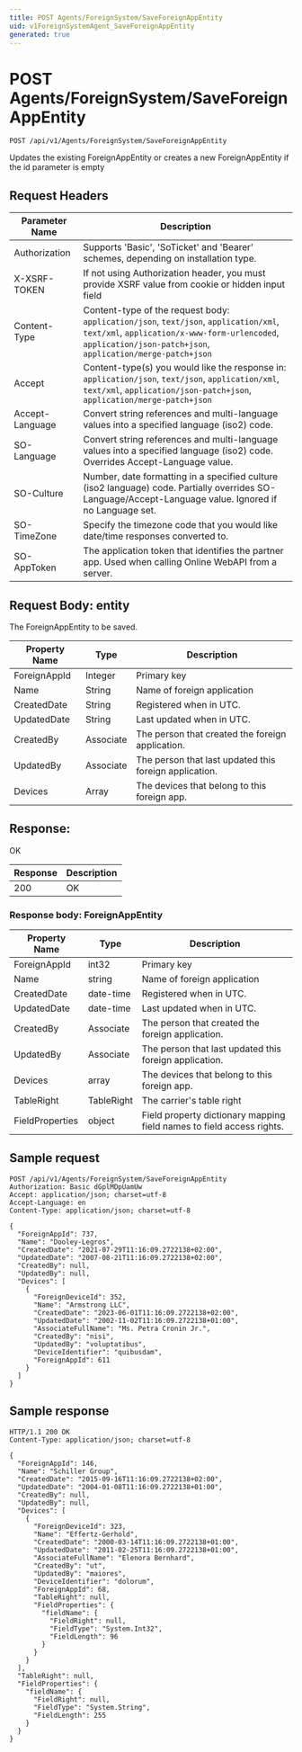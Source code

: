 ```yaml
---
title: POST Agents/ForeignSystem/SaveForeignAppEntity
uid: v1ForeignSystemAgent_SaveForeignAppEntity
generated: true
---
```


# POST Agents/ForeignSystem/SaveForeignAppEntity

```http
POST /api/v1/Agents/ForeignSystem/SaveForeignAppEntity
```

Updates the existing ForeignAppEntity or creates a new ForeignAppEntity if the id parameter is empty








## Request Headers

| Parameter Name | Description |
|----------------|-------------|
| Authorization  | Supports 'Basic', 'SoTicket' and 'Bearer' schemes, depending on installation type. |
| X-XSRF-TOKEN   | If not using Authorization header, you must provide XSRF value from cookie or hidden input field |
| Content-Type | Content-type of the request body: `application/json`, `text/json`, `application/xml`, `text/xml`, `application/x-www-form-urlencoded`, `application/json-patch+json`, `application/merge-patch+json` |
| Accept         | Content-type(s) you would like the response in: `application/json`, `text/json`, `application/xml`, `text/xml`, `application/json-patch+json`, `application/merge-patch+json` |
| Accept-Language | Convert string references and multi-language values into a specified language (iso2) code. |
| SO-Language | Convert string references and multi-language values into a specified language (iso2) code. Overrides Accept-Language value. |
| SO-Culture | Number, date formatting in a specified culture (iso2 language) code. Partially overrides SO-Language/Accept-Language value. Ignored if no Language set. |
| SO-TimeZone | Specify the timezone code that you would like date/time responses converted to. |
| SO-AppToken | The application token that identifies the partner app. Used when calling Online WebAPI from a server. |

## Request Body: entity 

The ForeignAppEntity to be saved. 

| Property Name | Type |  Description |
|----------------|------|--------------|
| ForeignAppId | Integer | Primary key |
| Name | String | Name of foreign application |
| CreatedDate | String | Registered when  in UTC. |
| UpdatedDate | String | Last updated when  in UTC. |
| CreatedBy | Associate | The person that created the foreign application. |
| UpdatedBy | Associate | The person that last updated this foreign application. |
| Devices | Array | The devices that belong to this foreign app. |

## Response:

OK

| Response | Description |
|----------------|-------------|
| 200 | OK |

### Response body: ForeignAppEntity

| Property Name | Type |  Description |
|----------------|------|--------------|
| ForeignAppId | int32 | Primary key |
| Name | string | Name of foreign application |
| CreatedDate | date-time | Registered when  in UTC. |
| UpdatedDate | date-time | Last updated when  in UTC. |
| CreatedBy | Associate | The person that created the foreign application. |
| UpdatedBy | Associate | The person that last updated this foreign application. |
| Devices | array | The devices that belong to this foreign app. |
| TableRight | TableRight | The carrier's table right |
| FieldProperties | object | Field property dictionary mapping field names to field access rights. |

## Sample request

```http!
POST /api/v1/Agents/ForeignSystem/SaveForeignAppEntity
Authorization: Basic dGplMDpUamUw
Accept: application/json; charset=utf-8
Accept-Language: en
Content-Type: application/json; charset=utf-8

{
  "ForeignAppId": 737,
  "Name": "Dooley-Legros",
  "CreatedDate": "2021-07-29T11:16:09.2722138+02:00",
  "UpdatedDate": "2007-08-21T11:16:09.2722138+02:00",
  "CreatedBy": null,
  "UpdatedBy": null,
  "Devices": [
    {
      "ForeignDeviceId": 352,
      "Name": "Armstrong LLC",
      "CreatedDate": "2023-06-01T11:16:09.2722138+02:00",
      "UpdatedDate": "2002-11-02T11:16:09.2722138+01:00",
      "AssociateFullName": "Ms. Petra Cronin Jr.",
      "CreatedBy": "nisi",
      "UpdatedBy": "voluptatibus",
      "DeviceIdentifier": "quibusdam",
      "ForeignAppId": 611
    }
  ]
}
```

## Sample response

```http_
HTTP/1.1 200 OK
Content-Type: application/json; charset=utf-8

{
  "ForeignAppId": 146,
  "Name": "Schiller Group",
  "CreatedDate": "2015-09-16T11:16:09.2722138+02:00",
  "UpdatedDate": "2004-01-08T11:16:09.2722138+01:00",
  "CreatedBy": null,
  "UpdatedBy": null,
  "Devices": [
    {
      "ForeignDeviceId": 323,
      "Name": "Effertz-Gerhold",
      "CreatedDate": "2000-03-14T11:16:09.2722138+01:00",
      "UpdatedDate": "2011-02-25T11:16:09.2722138+01:00",
      "AssociateFullName": "Elenora Bernhard",
      "CreatedBy": "ut",
      "UpdatedBy": "maiores",
      "DeviceIdentifier": "dolorum",
      "ForeignAppId": 68,
      "TableRight": null,
      "FieldProperties": {
        "fieldName": {
          "FieldRight": null,
          "FieldType": "System.Int32",
          "FieldLength": 96
        }
      }
    }
  ],
  "TableRight": null,
  "FieldProperties": {
    "fieldName": {
      "FieldRight": null,
      "FieldType": "System.String",
      "FieldLength": 255
    }
  }
}
```